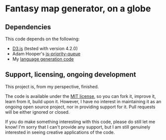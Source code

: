 # Fantasy map generator, on a globe


## Dependencies

This code depends on the following:

 * [D3.js][d3] (tested with version 4.2.0)
 * Adam Hooper's [js-priority-queue][priority]
 * My [language generation code][language]

## Support, licensing, ongoing development

This project is, from my perspective, finished.

The code is available under the [MIT license][license], so you can fork it,
improve it, learn from it, build upon it. However, I have no interest in
maintaining it as an ongoing open source project, nor in providing support for
it. Pull requests will be either ignored or closed.

If you do make something interesting with this code, please do still let me know! I'm sorry that I can't provide any support, but I am still genuinely interested in seeing creative applications of the code.

[uncharted]: https://twitter.com/unchartedatlas
[notes]: https://mewo2.com/notes/terrain/
[language]: https://github.com/mewo2/naming-language/
[priority]: https://github.com/adamhooper/js-priority-queue
[d3]: https://d3js.org/
[license]: https://github.com/mewo2/terrain/blob/master/LICENSE.md
